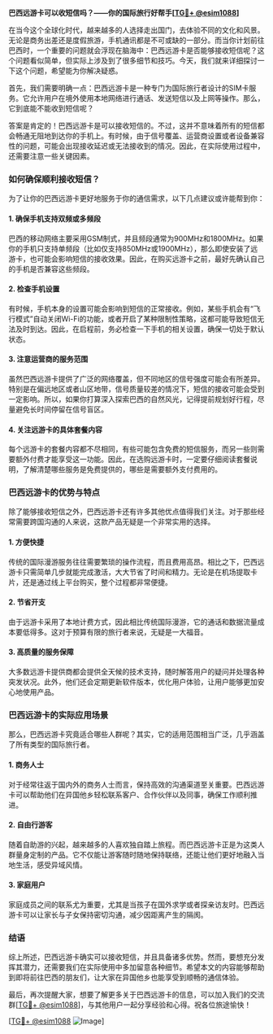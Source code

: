 **巴西远游卡可以收短信吗？——你的国际旅行好帮手[[TG💪+ @esim1088](https://t.me/s/esim1088)]**

在当今这个全球化时代，越来越多的人选择走出国门，去体验不同的文化和风景。无论是商务出差还是度假旅游，手机通讯都是不可或缺的一部分。而当你计划前往巴西时，一个重要的问题就会浮现在脑海中：巴西远游卡是否能够接收短信呢？这个问题看似简单，但实际上涉及到了很多细节和技巧。今天，我们就来详细探讨一下这个问题，希望能为你解决疑惑。

首先，我们需要明确一点：巴西远游卡是一种专门为国际旅行者设计的SIM卡服务。它允许用户在境外使用本地网络进行通话、发送短信以及上网等操作。那么，它到底能不能收到短信呢？

答案是肯定的！巴西远游卡是可以接收短信的。不过，这并不意味着所有的短信都会畅通无阻地到达你的手机上。有时候，由于信号覆盖、运营商设置或者设备兼容性的问题，可能会出现接收延迟或无法接收到的情况。因此，在实际使用过程中，还需要注意一些关键因素。

### **如何确保顺利接收短信？**

为了让你的巴西远游卡更好地服务于你的通信需求，以下几点建议或许能帮到你：

#### **1. 确保手机支持双频或多频段**
巴西的移动网络主要采用GSM制式，并且频段通常为900MHz和1800MHz。如果你的手机只支持单频段（比如仅支持850MHz或1900MHz），那么即使安装了远游卡，也可能会影响短信的接收效果。因此，在购买远游卡之前，最好先确认自己的手机是否兼容这些频段。

#### **2. 检查手机设置**
有时候，手机本身的设置可能会影响到短信的正常接收。例如，某些手机会有“飞行模式”自动关闭Wi-Fi的功能，或者开启了某种限制性策略，这都可能导致短信无法及时到达。因此，在启程前，务必检查一下手机的相关设置，确保一切处于默认状态。

#### **3. 注意运营商的服务范围**
虽然巴西远游卡提供了广泛的网络覆盖，但不同地区的信号强度可能会有所差异。特别是在偏远地区或者山区地带，信号质量较差的情况下，短信的接收可能会受到一定影响。所以，如果你打算深入探索巴西的自然风光，记得提前规划好行程，尽量避免长时间停留在信号盲区。

#### **4. 关注远游卡的具体套餐内容**
每个远游卡的套餐内容都不尽相同，有些可能包含免费的短信服务，而另一些则需要额外付费才能享受这一功能。因此，在选购远游卡时，一定要仔细阅读套餐说明，了解清楚哪些服务是免费提供的，哪些是需要额外支付费用的。

### **巴西远游卡的优势与特点**

除了能够接收短信之外，巴西远游卡还有许多其他优点值得我们关注。对于那些经常需要跨国沟通的人来说，这款产品无疑是一个非常实用的选择。

#### **1. 方便快捷**
传统的国际漫游服务往往需要繁琐的操作流程，而且费用高昂。相比之下，巴西远游卡只需简单几步就能完成激活，大大节省了时间和精力。无论是在机场提取卡片，还是通过线上平台购买，整个过程都非常便捷。

#### **2. 节省开支**
由于远游卡采用了本地计费方式，因此相比传统国际漫游，它的通话和数据流量成本要低得多。这对于预算有限的旅行者来说，无疑是一大福音。

#### **3. 高质量的服务保障**
大多数远游卡提供商都会提供全天候的技术支持，随时解答用户的疑问并处理各种突发状况。此外，他们还会定期更新软件版本，优化用户体验，让用户能够更加安心地使用产品。

### **巴西远游卡的实际应用场景**

那么，巴西远游卡究竟适合哪些人群呢？其实，它的适用范围相当广泛，几乎涵盖了所有类型的国际旅行者。

#### **1. 商务人士**
对于经常往返于国内外的商务人士而言，保持高效的沟通渠道至关重要。巴西远游卡可以帮助他们在异国他乡轻松联系客户、合作伙伴以及同事，确保工作顺利推进。

#### **2. 自由行游客**
随着自助游的兴起，越来越多的人喜欢独自踏上旅程。而巴西远游卡正是为这类人群量身定制的产品。它不仅能让游客随时随地保持联络，还能让他们更好地融入当地生活，感受异域风情。

#### **3. 家庭用户**
家庭成员之间的联系尤为重要，尤其是当孩子在国外求学或者探亲访友时。巴西远游卡可以让家长与子女保持密切沟通，减少因距离产生的隔阂。

### **结语**

综上所述，巴西远游卡确实可以接收短信，并且具备诸多优势。然而，要想充分发挥其潜力，还需要我们在实际使用中多加留意各种细节。希望本文的内容能够帮助到即将前往巴西的朋友们，让大家在异国他乡也能享受到顺畅的通信体验。

最后，再次提醒大家，想要了解更多关于巴西远游卡的信息，可以加入我们的交流群[[TG💪+ @esim1088](https://t.me/s/esim1088)]，与其他用户一起分享经验和心得。祝各位旅途愉快！

[[TG💪+ @esim1088](https://t.me/s/esim1088) ![Image](https://i.postimg.cc/4NQfJmqS/Snipaste-2025-05-13-00-14-12.png)]